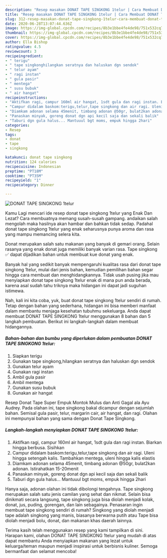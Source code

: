 ```yaml
---
description: "Resep masakan DONAT TAPE SINGKONG 1telur | Cara Membuat DONAT TAPE SINGKONG 1telur Yang Sedap"
title: "Resep masakan DONAT TAPE SINGKONG 1telur | Cara Membuat DONAT TAPE SINGKONG 1telur Yang Sedap"
slug: 312-resep-masakan-donat-tape-singkong-1telur-cara-membuat-donat-tape-singkong-1telur-yang-sedap
date: 2020-06-28T13:07:44.636Z
image: https://img-global.cpcdn.com/recipes/8b3e1bbe4fe4de98/751x532cq70/donat-tape-singkong-1telur-foto-resep-utama.jpg
thumbnail: https://img-global.cpcdn.com/recipes/8b3e1bbe4fe4de98/751x532cq70/donat-tape-singkong-1telur-foto-resep-utama.jpg
cover: https://img-global.cpcdn.com/recipes/8b3e1bbe4fe4de98/751x532cq70/donat-tape-singkong-1telur-foto-resep-utama.jpg
author: Ella Bishop
ratingvalue: 4.5
reviewcount: 3
recipeingredient:
- " terigu"
- " tape singkonghilangkan seratnya dan haluskan dgn sendok"
- " telur ayam"
- " ragi instan"
- " gula pasir"
- " mentega"
- " susu bubuk"
- " air hangat"
recipeinstructions:
- "Aktifkan ragi, campur 160ml air hangat, 1sdt gula dan ragi instan. Biarkan hingga berbusa. Sisihkan"
- "Campur didalam baskom:terigu,telur,tape singkong dan air ragi. Uleni hingga setengah kalis. Tambahkan mentega, uleni hingga kalis elastis"
- "Diamkam adonan selama 45menit, timbang adonan @50gr, bulat2kan adonan. Istirahatkan 15-20menit"
- "Panaskan minyak, goreng donat dgn api kecil saja dan sekali balik"
- "Taburi dgn gula halus... Mantuuul bgt moms, empuk hingga 2hari"
categories:
- Resep
tags:
- donat
- tape
- singkong

katakunci: donat tape singkong 
nutrition: 124 calories
recipecuisine: Indonesian
preptime: "PT18M"
cooktime: "PT35M"
recipeyield: "1"
recipecategory: Dinner

---
```



![DONAT TAPE SINGKONG 1telur](https://img-global.cpcdn.com/recipes/8b3e1bbe4fe4de98/751x532cq70/donat-tape-singkong-1telur-foto-resep-utama.jpg)

Kamu Lagi mencari ide resep donat tape singkong 1telur yang Enak Dan Lezat? Cara membuatnya memang susah-susah gampang. andaikan salah mengolah maka hasilnya akan hambar dan bahkan tidak sedap. Padahal donat tape singkong 1telur yang enak seharusnya punya aroma dan rasa yang mampu memancing selera kita.

Donat merupakan salah satu makanan yang banyak di gemari orang. Selain rasanya yang enak donat juga memiliki banyak varian rasa. Tape singkong ✅ dapat dijadikan bahan untuk membuat kue donat yang enak.

Banyak hal yang sedikit banyak mempengaruhi kualitas rasa dari donat tape singkong 1telur, mulai dari jenis bahan, kemudian pemilihan bahan segar hingga cara membuat dan menghidangkannya. Tidak usah pusing jika mau menyiapkan donat tape singkong 1telur enak di mana pun anda berada, karena asal sudah tahu triknya maka hidangan ini dapat jadi suguhan istimewa.


Nah, kali ini kita coba, yuk, buat donat tape singkong 1telur sendiri di rumah. Tetap dengan bahan yang sederhana, hidangan ini bisa memberi manfaat dalam membantu menjaga kesehatan tubuhmu sekeluarga. Anda dapat membuat DONAT TAPE SINGKONG 1telur menggunakan 8 bahan dan 5 langkah pembuatan. Berikut ini langkah-langkah dalam membuat hidangannya.

<!--inarticleads1-->

##### Bahan-bahan dan bumbu yang diperlukan dalam pembuatan DONAT TAPE SINGKONG 1telur:

1. Siapkan  terigu
1. Gunakan  tape singkong,hilangkan seratnya dan haluskan dgn sendok
1. Gunakan  telur ayam
1. Gunakan  ragi instan
1. Ambil  gula pasir
1. Ambil  mentega
1. Gunakan  susu bubuk
1. Gunakan  air hangat


Resep Donat Tape Super Empuk Montok Mulus dan Anti Gagal ala Ayu Audrey. Pada olahan ini, tape singkong bakal dicampur dengan sejumlah bahan. Semisal gula pasir, telur, margarin cair, air hangat, dan ragi. Olahan ini mempunyai bahan yang sama dengan Donat Tape Singkong. 

<!--inarticleads2-->

##### Langkah-langkah menyiapkan DONAT TAPE SINGKONG 1telur:

1. Aktifkan ragi, campur 160ml air hangat, 1sdt gula dan ragi instan. Biarkan hingga berbusa. Sisihkan
1. Campur didalam baskom:terigu,telur,tape singkong dan air ragi. Uleni hingga setengah kalis. Tambahkan mentega, uleni hingga kalis elastis
1. Diamkam adonan selama 45menit, timbang adonan @50gr, bulat2kan adonan. Istirahatkan 15-20menit
1. Panaskan minyak, goreng donat dgn api kecil saja dan sekali balik
1. Taburi dgn gula halus... Mantuuul bgt moms, empuk hingga 2hari


Hanya saja, adonan olahan ini tidak dibolongi tengahnya. Tape singkong merupakan salah satu jenis camilan yang sehat dan nikmat. Selain bisa dinikmati secara langsung, tape singkong juga bisa diolah menjadi kolak, donat, jus, puding, gorengan, dan lain sebagainya. Penasaran ingin membuat tape singkong sendiri di rumah? Singkong yang diolah menjadi tape adalah singkong yang manis, biasanya berwarna putih atau Tape bisa diolah menjadi bolu, donat, dan makanan khas daerah lainnya. 

Terima kasih telah menggunakan resep yang kami tampilkan di sini. Harapan kami, olahan DONAT TAPE SINGKONG 1telur yang mudah di atas dapat membantu Anda menyiapkan makanan yang lezat untuk keluarga/teman maupun menjadi inspirasi untuk berbisnis kuliner. Semoga bermanfaat dan selamat mencoba!
